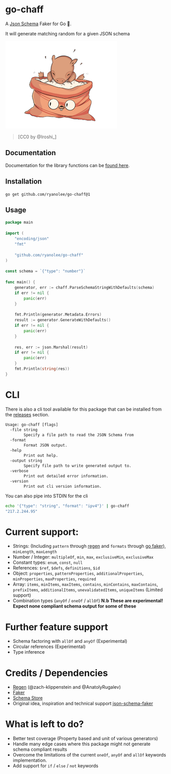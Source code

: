 # go-chaff
A [Json Schema](https://json-schema.org/) Faker for Go 🙈.

It will generate matching random for a given JSON schema

<img src='docs/images/logo.png' width='350'>

> [CC0 by @Iroshi_]
## Documentation
Documentation for the library functions can be [found here](https://pkg.go.dev/github.com/ryanolee/go-chaff).

## Installation
```go get github.com/ryanolee/go-chaff@1```

## Usage
```go
package main

import (
	"encoding/json"
	"fmt"

	"github.com/ryanolee/go-chaff"
)

const schema = `{"type": "number"}`

func main() {
	generator, err := chaff.ParseSchemaStringWithDefaults(schema)
	if err != nil {
		panic(err)
	}
	
	fmt.Println(generator.Metadata.Errors)
	result := generator.GenerateWithDefaults()
	if err != nil {
		panic(err)
	}

	res, err := json.Marshal(result)
	if err != nil {
		panic(err)
	}
	fmt.Println(string(res))
}
```

# CLI
There is also a cli tool available for this package that can be installed from the [releases](https://github.com/ryanolee/go-chaff/releases) section.
```
Usage: go-chaff [flags]
  -file string
        Specify a file path to read the JSON Schema from
  -format
        Format JSON output.
  -help
        Print out help.
  -output string
        Specify file path to write generated output to.
  -verbose
        Print out detailed error information.
  -version
        Print out cli version information.
```

You can also pipe into STDIN for the cli
```bash
echo '{"type": "string", "format": "ipv4"}' | go-chaff
"217.2.244.95"
```

# Current support:
 * Strings: (Including `pattern` through [regen](https://github.com/zach-klippenstein/goregen/blob/master/regen.go) and `formats` through [go faker](https://github.com/go-faker/faker)), `minLength`, `maxLength` 
 * Number / Integer: `multipleOf`, `min`, `max`, `exclusiveMin`, `exclusiveMax`
 * Constant types: `enum`, `const`, `null`
 * References: `$ref`, `$defs`, `definitions`, `$id` 
 * Object: `properties`, `patternProperties`, `additionalProperties`, `minProperties`, `maxProperties`, `required`
 * Array: `items`, `minItems`, `maxItems`, `contains`, `minContains`, `maxContains`, `prefixItems`, `additionalItems`, `unevalidatedItems`, `uniqueItems` (Limited support)
 * Combination types (`anyOf` / `oneOf` / `allOf`) **N.b These are experimental! Expect none compliant schema output for some of these**

# Further feature support
 * Schema factoring with `allOf` and `anyOf` (Experimental)
 * Circular references (Experimental)
 * Type inference

# Credits / Dependencies
 * [Regen](https://github.com/zach-klippenstein/goregen) (@zach-klippenstein and @AnatolyRugalev)
 * [Faker](https://github.com/go-faker/faker)
 * [Schema Store](https://github.com/SchemaStore/schemastore)
 * Original idea, inspiration and technical support [json-schema-faker](https://github.com/json-schema-faker/json-schema-faker)

# What is left to do?
 * Better test coverage (Property based and unit of various generators)
 * Handle many edge cases where this package might not generate schema compliant results
 * Overcome the limitations of the current `oneOf`, `anyOf` and `allOf` keywords implementation.
 * Add support for `if` / `else` / `not` keywords

 
